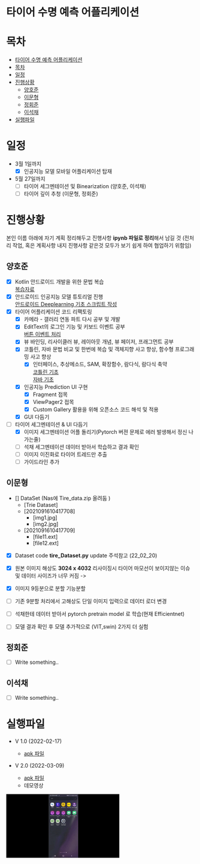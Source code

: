 # 타이어 수명 예측 어플리케이션

# 목차
- [타이어 수명 예측 어플리케이션](#타이어-수명-예측-어플리케이션)
- [목차](#목차)
- [일정](#일정)
- [진행상황](#진행상황)
  - [양호준](#양호준)
  - [이문형](#이문형)
  - [정회준](#정회준)
  - [이석채](#이석채)
- [실행파일](#실행파일)

# 일정
- 3월 1일까지  
  - [x] 인공지능 모델 모바일 어플리케이션 탑재
- 5월 27일까지
  - [ ] 타이어 세그멘테이션 및 Binearization (양호준, 이석채)
  - [ ] 타이어 깊이 추청 (이문형, 정회준)

# 진행상황

본인 이름 아래에 자기 계획 정리해두고 진행사항 **ipynb 파일로 정리**해서 남길 것 (전처리 작업, 혹은 계획사항 내지 진행사항 같은것 모두가 보기 쉽게 하여 협업하기 위함임)

## 양호준
- [x] Kotlin 안드로이드 개발을 위한 문법 복습  
  [복습자료](https://yanghojun.github.io/Kotlin%20%EA%B8%B0%EC%B4%88/)
- [x] 안드로이드 인공지능 모델 튜토리얼 진행  
  [안드로이드 Deeplearning 기초 스크립트 작성](/pytorch2android.ipynb)
- [x] 타이어 어플리케이션 코드 리팩토링
  - [x] 카메라 - 갤러리 연동 파트 다시 공부 및 개발
  - [x] EditText의 로그인 기능 및 키보드 이벤트 공부  
  [버튼 이벤트 처리](https://yanghojun.github.io/%EB%82%B4%EA%B0%80%20%EB%B3%B4%EB%A0%A4%EA%B3%A0%20%EB%A7%8C%EB%93%A0%20%EC%95%88%EB%93%9C%EB%A1%9C%EC%9D%B4%EB%93%9C%20%EA%B8%B0%EC%B4%88%20%EC%B4%9D%EC%A0%95%EB%A6%AC/)
  - [x] 뷰 바인딩, 리사이클러 뷰, 레이아웃 개념, 뷰 페이저, 프래그먼트 공부
  - [x] 코틀린, 자바 문법 비교 및 한번에 복습 및 객체지향 사고 향상, 함수형 프로그래밍 사고 향상
    - [x] 인터페이스, 추상메소드, SAM, 확장함수, 람다식, 람다식 축약  
  [코틀린 기초](https://yanghojun.github.io/Kotlin%20%EA%B8%B0%EC%B4%88/)  
  [자바 기초](https://yanghojun.github.io/categories/Java)  
  - [x] 인공지능 Prediction UI 구현
    - [x] Fragment 접목
    - [x] ViewPager2 접목
    - [x] Custom Gallery 활용을 위해 오픈소스 코드 해석 및 적용
  - [x] GUI 다듬기
- [ ] 타이어 세그멘테이션 & UI 다듬기
  - [x] 이미지 세그멘테이션 어플 돌리기(Pytorch 버젼 문제로 에러 발생해서 정신 나가는줄)
  - [ ] 석채 세그멘테이션 데이터 받아서 학습하고 결과 확인
  - [ ] 이미지 이진화로 타이어 트레드만 추출
  - [ ] 가이드라인 추가

## 이문형
- [] DataSet (Nas에 Tire_data.zip 올려둠 )  
   * [Trie Dataset]
   * [2021091610417708]
     * [img1.jpg]
     * [img2.jpg]
   * [2021091610417709]
     * [file11.ext]
     * [file12.ext]
- [x] Dataset code **tire_Dataset.py** update 주석참고 (22_02_20)
- [x] 원본 이미지 해상도 __3024 x 4032__ 리사이징시 타이어 마모선이 보이지않는 이슈 및 데이터 사이즈가 너무 커짐 ->
- [x] 이미지 9등분으로 분할 기능분할
- [ ] 기존 9분할 처리에서 고해상도 단일 이미지 입력으로 데이터 로더 변경 
- [ ] 석채한테 데이터 받아서 pytorch pretrain model 로 학습(현재 Efficientnet)
- [ ] 모델 결과 확인 후 모델 추가적으로 (VIT,swin) 2가지 더 실험

   

## 정회준
- [ ] Write something..

## 이석채
- [ ] Write something..

# 실행파일
- V 1.0 (2022-02-17)
  - [apk 파일](/app/release/app-release.apk)

- V 2.0 (2022-03-09)
  - [apk 파일](/app/build/outputs/apk/debug/app-debug.apk)
  - 데모영상

<img width="60%" src="/videos/Demo.gif">
